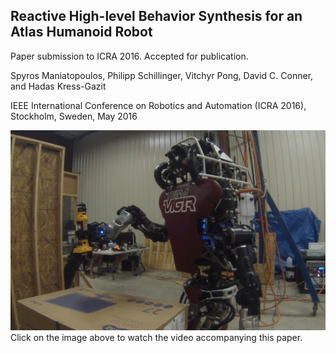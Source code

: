 ## Reactive High-level Behavior Synthesis for an Atlas Humanoid Robot

Paper submission to ICRA 2016. Accepted for publication.

Spyros Maniatopoulos, Philipp Schillinger, Vitchyr Pong, David C. Conner, and Hadas Kress-Gazit

IEEE International Conference on Robotics and Automation (ICRA 2016), Stockholm, Sweden, May 2016

[![Experimental demo: Atlas picking up a cutting tool](./img/stand_and_pick_gopro.png)]()
Click on the image above to watch the video accompanying this paper.
